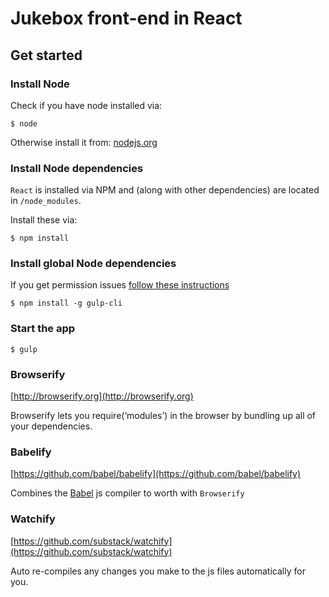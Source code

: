 # Jukebox front-end in React

## Get started

### Install Node

Check if you have node installed via:

    $ node

Otherwise install it from: [nodejs.org](https://nodejs.org)

### Install Node dependencies

`React` is installed via NPM and (along with other dependencies) are located in `/node_modules`.

Install these via:

    $ npm install

### Install global Node dependencies

If you get permission issues [follow these instructions](https://docs.npmjs.com/getting-started/fixing-npm-permissions)

    $ npm install -g gulp-cli

### Start the app

    $ gulp

### Browserify

[http://browserify.org](http://browserify.org)

Browserify lets you require(‘modules’) in the browser by bundling up all of your dependencies.

### Babelify

[https://github.com/babel/babelify](https://github.com/babel/babelify)

Combines the [Babel](https://github.com/babel/babel) js compiler to worth with `Browserify`

### Watchify

[https://github.com/substack/watchify](https://github.com/substack/watchify)

Auto re-compiles any changes you make to the js files automatically for you.
